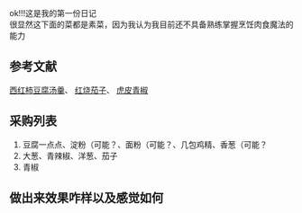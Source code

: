 ok!!!这是我的第一份日记  
很显然这下面的菜都是素菜，因为我认为我目前还不具备熟练掌握烹饪肉食魔法的能力  

## 参考文献  
[西红柿豆腐汤羹](https://github.com/Anduin2017/HowToCook/blob/master/dishes/vegetable_dish/%E8%A5%BF%E7%BA%A2%E6%9F%BF%E8%B1%86%E8%85%90%E6%B1%A4%E7%BE%B9/%E8%A5%BF%E7%BA%A2%E6%9F%BF%E8%B1%86%E8%85%90%E6%B1%A4%E7%BE%B9.md)、
[红烧茄子](https://github.com/Anduin2017/HowToCook/blob/master/dishes/vegetable_dish/%E7%BA%A2%E7%83%A7%E8%8C%84%E5%AD%90.md)、
[虎皮青椒](https://github.com/Anduin2017/HowToCook/blob/master/dishes/vegetable_dish/%E8%99%8E%E7%9A%AE%E9%9D%92%E6%A4%92/%E8%99%8E%E7%9A%AE%E9%9D%92%E6%A4%92.md)  

## 采购列表
1. 豆腐一点点、淀粉（可能？、面粉（可能？、几包鸡精、香葱（可能？  
2. 大葱、青辣椒、洋葱、茄子  
3. 青椒

## 做出来效果咋样以及感觉如何

